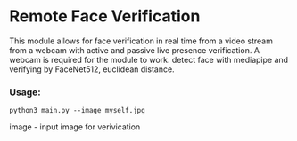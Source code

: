 # Remote Face Verification

This module allows for face verification in real time from a video stream from
a webcam with active and passive live presence verification. 
A webcam is required for the module to work.
detect face with mediapipe and verifying by FaceNet512, euclidean distance.

### Usage:

    python3 main.py --image myself.jpg

image - input image for verivication

